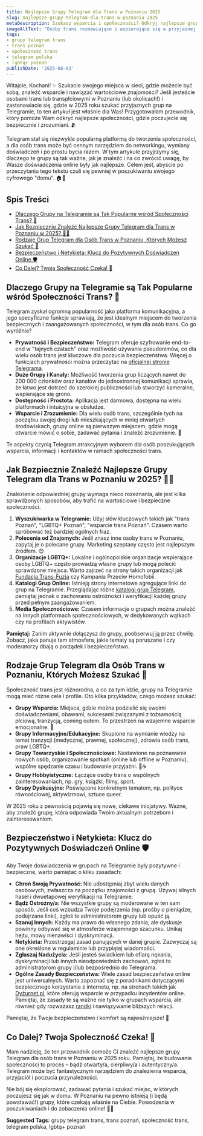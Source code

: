 ```yaml
---
title: Najlepsze Grupy Telegram dla Trans w Poznaniu 2025
slug: najlepsze-grupy-telegram-dla-trans-w-poznaniu-2025
metaDescription: Szukasz wsparcia i społeczności? Odkryj najlepsze grupy Telegram dla osób trans w Poznaniu na 2025 rok. Znajdź bezpieczne miejsca do rozmów i spotkań!
imageAltText: "Osoby trans rozmawiające i wspierające się w przyjaznej atmosferze online na Telegramie.\n\n    *   Anchor Text: \"katalogi grup Telegram\"\n    *   Target Path: `/grupy`\n*   **Embedded 2:**\n    *   Anchor Text: \"randki\"\n    *   Target Path: `/randki`\n*   **Additional Suggestion 1:**\n    *   Potential Anchor Text: \"więcej grup tematycznych\" (w sekcji o rodzajach grup lub na końcu)\n    *   Target Path: `/kategorie` (lub bardziej szczegółowa kategoria, jeśli istnieje np. `/grupy/lgbt`)\n*   **Additional Suggestion 2:**\n    *   Potential Anchor Text: \"porady dotyczące budowania relacji\" (w sekcji o bezpieczeństwie lub towarzyskich grupach)\n    *   Target Path: `/blog/porady-zwiazki` (lub ogólna kategoria `/zwiazki` jeśli istnieje)"
tags:
- grupy telegram trans
- trans poznań
- społeczność trans
- telegram polska
- lgbtq+ poznań
publishDate: '2025-06-03'
---
```


Witajcie, Kochani! ✨ Szukacie swojego miejsca w sieci, gdzie możecie być sobą, znaleźć wsparcie i nawiązać wartościowe znajomości? Jeśli jesteście osobami trans lub transpłciowymi w Poznaniu (lub okolicach!) i zastanawiacie się, gdzie w 2025 roku szukać przyjaznych grup na Telegramie, to ten artykuł jest właśnie dla Was! Przygotowałam przewodnik, który pomoże Wam odkryć najlepsze społeczności, gdzie poczujecie się bezpiecznie i zrozumiani. 🫂

Telegram stał się niezwykle popularną platformą do tworzenia społeczności, a dla osób trans może być cennym narzędziem do networkingu, wymiany doświadczeń i po prostu bycia razem. W tym artykule przyjrzymy się, dlaczego te grupy są tak ważne, jak je znaleźć i na co zwrócić uwagę, by Wasze doświadczenia online były jak najlepsze. Celem jest, abyście po przeczytaniu tego tekstu czuli się pewniej w poszukiwaniu swojego cyfrowego "domu". 🏠💬

## Spis Treści

- [Dlaczego Grupy na Telegramie są Tak Popularne wśród Społeczności Trans? 🤔](#dlaczego-grupy-na-telegramie-sa-tak-popularne-wsrod-spolecznosci-trans-)
- [Jak Bezpiecznie Znaleźć Najlepsze Grupy Telegram dla Trans w Poznaniu w 2025? 🕵️‍♀️](#jak-bezpiecznie-znalezc-najlepsze-grupy-telegram-dla-trans-w-poznaniu-w-2025-)
- [Rodzaje Grup Telegram dla Osób Trans w Poznaniu, Których Możesz Szukać 🌈](#rodzaje-grup-telegram-dla-osob-trans-w-poznaniu-ktorych-mozesz-szukac-)
- [Bezpieczeństwo i Netykieta: Klucz do Pozytywnych Doświadczeń Online 🛡️](#bezpieczenstwo-i-netykieta-klucz-do-pozytywnych-doswiadczen-online-)
- [Co Dalej? Twoja Społeczność Czeka! 💖](#co-dalej-twoja-spolecznosc-czeka-)

## Dlaczego Grupy na Telegramie są Tak Popularne wśród Społeczności Trans? 🤔

Telegram zyskał ogromną popularność jako platforma komunikacyjna, a jego specyficzne funkcje sprawiają, że jest idealnym miejscem do tworzenia bezpiecznych i zaangażowanych społeczności, w tym dla osób trans. Co go wyróżnia?

*   **Prywatność i Bezpieczeństwo:** Telegram oferuje szyfrowanie end-to-end w "tajnych czatach" oraz możliwość używania pseudonimów, co dla wielu osób trans jest kluczowe dla poczucia bezpieczeństwa. Więcej o funkcjach prywatności można przeczytać na [oficjalnej stronie Telegrama](https://telegram.org/privacy).
*   **Duże Grupy i Kanały:** Możliwość tworzenia grup liczących nawet do 200 000 członków oraz kanałów do jednostronnej komunikacji sprawia, że łatwo jest dotrzeć do szerokiej publiczności lub stworzyć kameralne, wspierające się grono.
*   **Dostępność i Prostota:** Aplikacja jest darmowa, dostępna na wielu platformach i intuicyjna w obsłudze.
*   **Wsparcie i Zrozumienie:** Dla wielu osób trans, szczególnie tych na początku swojej drogi lub mieszkających w mniej otwartych środowiskach, grupy online są pierwszym miejscem, gdzie mogą otwarcie mówić o sobie, zadawać pytania i znaleźć zrozumienie. 🤝

Te aspekty czynią Telegram atrakcyjnym wyborem dla osób poszukujących wsparcia, informacji i kontaktów w ramach społeczności trans.

## Jak Bezpiecznie Znaleźć Najlepsze Grupy Telegram dla Trans w Poznaniu w 2025? 🕵️‍♀️

Znalezienie odpowiedniej grupy wymaga nieco rozeznania, ale jest kilka sprawdzonych sposobów, aby trafić na wartościowe i bezpieczne społeczności.

1.  **Wyszukiwarka w Telegramie:** Użyj słów kluczowych takich jak "trans Poznań", "LGBTQ+ Poznań", "wsparcie trans Poznań". Czasem warto spróbować też bardziej ogólnych fraz.
2.  **Polecenia od Znajomych:** Jeśli znasz inne osoby trans w Poznaniu, zapytaj je o polecane grupy. Marketing szeptany często jest najlepszym źródłem. 😊
3.  **Organizacje LGBTQ+:** Lokalne i ogólnopolskie organizacje wspierające osoby LGBTQ+ często prowadzą własne grupy lub mogą polecić sprawdzone miejsca. Warto zajrzeć na strony takich organizacji jak [Fundacja Trans-Fuzja](https://www.transfuzja.org/) czy Kampania Przeciw Homofobii.
4.  **Katalogi Grup Online:** Istnieją strony internetowe agregujące linki do grup na Telegramie. Przeglądając różne [katalogi grup Telegram](/grupy), pamiętaj jednak o zachowaniu ostrożności i weryfikacji każdej grupy przed pełnym zaangażowaniem.
5.  **Media Społecznościowe:** Czasem informacje o grupach można znaleźć na innych platformach społecznościowych, w dedykowanych wątkach czy na profilach aktywistów.

**Pamiętaj:** Zanim aktywnie dołączysz do grupy, poobserwuj ją przez chwilę. Zobacz, jaka panuje tam atmosfera, jakie tematy są poruszane i czy moderatorzy dbają o porządek i bezpieczeństwo.

## Rodzaje Grup Telegram dla Osób Trans w Poznaniu, Których Możesz Szukać 🌈

Społeczność trans jest różnorodna, a co za tym idzie, grupy na Telegramie mogą mieć różne cele i profile. Oto kilka przykładów, czego możesz szukać:

*   **Grupy Wsparcia:** Miejsca, gdzie można podzielić się swoimi doświadczeniami, obawami, sukcesami związanymi z tożsamością płciową, tranzycją, coming outem. To przestrzeń na wzajemne wsparcie emocjonalne. 🤗
*   **Grupy Informacyjne/Edukacyjne:** Skupione na wymianie wiedzy na temat tranzycji (medycznej, prawnej, społecznej), zdrowia osób trans, praw LGBTQ+.
*   **Grupy Towarzyskie i Społecznościowe:** Nastawione na poznawanie nowych osób, organizowanie spotkań (online lub offline w Poznaniu), wspólne spędzanie czasu i budowanie przyjaźni. 🍻☕
*   **Grupy Hobbyistyczne:** Łączące osoby trans o wspólnych zainteresowaniach, np. gry, książki, filmy, sport.
*   **Grupy Dyskusyjne:** Poświęcone konkretnym tematom, np. polityce równościowej, aktywizmowi, sztuce queer.

W 2025 roku z pewnością pojawią się nowe, ciekawe inicjatywy. Ważne, aby znaleźć grupę, która odpowiada Twoim aktualnym potrzebom i zainteresowaniom.

## Bezpieczeństwo i Netykieta: Klucz do Pozytywnych Doświadczeń Online 🛡️

Aby Twoje doświadczenia w grupach na Telegramie były pozytywne i bezpieczne, warto pamiętać o kilku zasadach:

*   **Chroń Swoją Prywatność:** Nie udostępniaj zbyt wielu danych osobowych, zwłaszcza na początku znajomości z grupą. Używaj silnych haseł i dwuetapowej weryfikacji na Telegramie.
*   **Bądź Ostrożny/a:** Nie wszystkie grupy są moderowane w ten sam sposób. Jeśli coś wzbudza Twoje podejrzenia (np. prośby o pieniądze, podejrzane linki), zgłoś to administratorom grupy lub opuść ją.
*   **Szanuj Innych:** Każdy ma prawo do własnego zdania, ale dyskusje powinny odbywać się w atmosferze wzajemnego szacunku. Unikaj hejtu, mowy nienawiści i dyskryminacji.
*   **Netykieta:** Przestrzegaj zasad panujących w danej grupie. Zazwyczaj są one określone w regulaminie lub przypiętej wiadomości.
*   **Zgłaszaj Nadużycia:** Jeśli jesteś świadkiem lub ofiarą nękania, dyskryminacji lub innych nieodpowiednich zachowań, zgłoś to administratorom grupy i/lub bezpośrednio do Telegrama.
*   **Ogólne Zasady Bezpieczeństwa:** Wiele zasad bezpieczeństwa online jest uniwersalnych. Warto zapoznać się z poradnikami dotyczącymi bezpiecznego korzystania z internetu, np. na stronach takich jak [Dyżurnet.pl](https://dyzurnet.pl/), które oferują wsparcie w przypadku incydentów online. Pamiętaj, że zasady te są ważne nie tylko w grupach wsparcia, ale również gdy rozważasz [randki](/randki) i nawiązywanie bliższych relacji.

Pamiętaj, że Twoje bezpieczeństwo i komfort są najważniejsze! 💯

## Co Dalej? Twoja Społeczność Czeka! 💖

Mam nadzieję, że ten przewodnik pomoże Ci znaleźć najlepsze grupy Telegram dla osób trans w Poznaniu w 2025 roku. Pamiętaj, że budowanie społeczności to proces – bądź otwarty/a, cierpliwy/a i autentyczny/a. Telegram może być fantastycznym narzędziem do znalezienia wsparcia, przyjaciół i poczucia przynależności.

Nie bój się eksplorować, zadawać pytania i szukać miejsc, w których poczujesz się jak w domu. W Poznaniu na pewno istnieją (i będą powstawać!) grupy, które czekają właśnie na Ciebie. Powodzenia w poszukiwaniach i do zobaczenia online! 👋🤩




**Suggested Tags:**
grupy telegram trans, trans poznań, społeczność trans, telegram polska, lgbtq+ poznań
